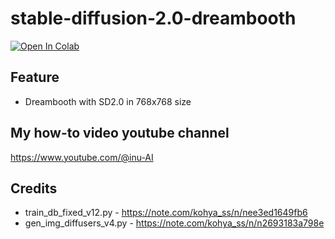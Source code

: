 # stable-diffusion-2.0-dreambooth

[![Open In Colab](https://colab.research.google.com/assets/colab-badge.svg)](https://colab.research.google.com/github/thx-pw/stable-diffusion-2.0-dreambooth/blob/main/stable_diffusion_2_dreambooth_Kohya_S.ipynb)

## Feature
- Dreambooth with SD2.0 in 768x768 size

## My how-to video youtube channel
https://www.youtube.com/@inu-AI

## Credits
- train_db_fixed_v12.py - https://note.com/kohya_ss/n/nee3ed1649fb6
- gen_img_diffusers_v4.py - https://note.com/kohya_ss/n/n2693183a798e